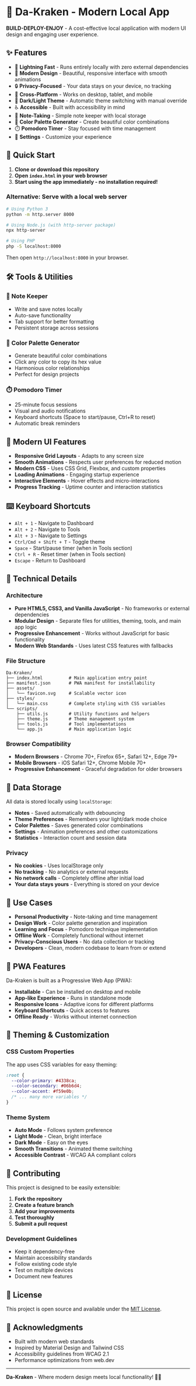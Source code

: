 # 🐙 Da-Kraken - Modern Local App

**BUILD-DEPLOY-ENJOY** - A cost-effective local application with modern UI design and engaging user experience.

## ✨ Features

- 🚀 **Lightning Fast** - Runs entirely locally with zero external dependencies
- 🎨 **Modern Design** - Beautiful, responsive interface with smooth animations
- 🔒 **Privacy-Focused** - Your data stays on your device, no tracking
- 📱 **Cross-Platform** - Works on desktop, tablet, and mobile
- 🌙 **Dark/Light Theme** - Automatic theme switching with manual override
- ♿ **Accessible** - Built with accessibility in mind
- 📝 **Note-Taking** - Simple note keeper with local storage
- 🎨 **Color Palette Generator** - Create beautiful color combinations
- ⏱️ **Pomodoro Timer** - Stay focused with time management
- 🔧 **Settings** - Customize your experience

## 🚀 Quick Start

1. **Clone or download this repository**
2. **Open `index.html` in your web browser**
3. **Start using the app immediately - no installation required!**

### Alternative: Serve with a local web server

```bash
# Using Python 3
python -m http.server 8000

# Using Node.js (with http-server package)
npx http-server

# Using PHP
php -S localhost:8000
```

Then open `http://localhost:8000` in your browser.

## 🛠️ Tools & Utilities

### 📝 Note Keeper
- Write and save notes locally
- Auto-save functionality
- Tab support for better formatting
- Persistent storage across sessions

### 🎨 Color Palette Generator
- Generate beautiful color combinations
- Click any color to copy its hex value
- Harmonious color relationships
- Perfect for design projects

### ⏱️ Pomodoro Timer
- 25-minute focus sessions
- Visual and audio notifications
- Keyboard shortcuts (Space to start/pause, Ctrl+R to reset)
- Automatic break reminders

## 🎨 Modern UI Features

- **Responsive Grid Layouts** - Adapts to any screen size
- **Smooth Animations** - Respects user preferences for reduced motion
- **Modern CSS** - Uses CSS Grid, Flexbox, and custom properties
- **Loading Animations** - Engaging startup experience
- **Interactive Elements** - Hover effects and micro-interactions
- **Progress Tracking** - Uptime counter and interaction statistics

## ⌨️ Keyboard Shortcuts

- `Alt + 1` - Navigate to Dashboard
- `Alt + 2` - Navigate to Tools
- `Alt + 3` - Navigate to Settings
- `Ctrl/Cmd + Shift + T` - Toggle theme
- `Space` - Start/pause timer (when in Tools section)
- `Ctrl + R` - Reset timer (when in Tools section)
- `Escape` - Return to Dashboard

## 🔧 Technical Details

### Architecture
- **Pure HTML5, CSS3, and Vanilla JavaScript** - No frameworks or external dependencies
- **Modular Design** - Separate files for utilities, theming, tools, and main app logic
- **Progressive Enhancement** - Works without JavaScript for basic functionality
- **Modern Web Standards** - Uses latest CSS features with fallbacks

### File Structure
```
Da-Kraken/
├── index.html          # Main application entry point
├── manifest.json       # PWA manifest for installability
├── assets/
│   └── favicon.svg     # Scalable vector icon
├── styles/
│   └── main.css        # Complete styling with CSS variables
└── scripts/
    ├── utils.js        # Utility functions and helpers
    ├── theme.js        # Theme management system
    ├── tools.js        # Tool implementations
    └── app.js          # Main application logic
```

### Browser Compatibility
- **Modern Browsers** - Chrome 70+, Firefox 65+, Safari 12+, Edge 79+
- **Mobile Browsers** - iOS Safari 12+, Chrome Mobile 70+
- **Progressive Enhancement** - Graceful degradation for older browsers

## 💾 Data Storage

All data is stored locally using `localStorage`:

- **Notes** - Saved automatically with debouncing
- **Theme Preferences** - Remembers your light/dark mode choice
- **Color Palettes** - Saves generated color combinations
- **Settings** - Animation preferences and other customizations
- **Statistics** - Interaction count and session data

### Privacy
- **No cookies** - Uses localStorage only
- **No tracking** - No analytics or external requests
- **No network calls** - Completely offline after initial load
- **Your data stays yours** - Everything is stored on your device

## 🎯 Use Cases

- **Personal Productivity** - Note-taking and time management
- **Design Work** - Color palette generation and inspiration
- **Learning and Focus** - Pomodoro technique implementation
- **Offline Work** - Completely functional without internet
- **Privacy-Conscious Users** - No data collection or tracking
- **Developers** - Clean, modern codebase to learn from or extend

## 🚀 PWA Features

Da-Kraken is built as a Progressive Web App (PWA):

- **Installable** - Can be installed on desktop and mobile
- **App-like Experience** - Runs in standalone mode
- **Responsive Icons** - Adaptive icons for different platforms
- **Keyboard Shortcuts** - Quick access to features
- **Offline Ready** - Works without internet connection

## 🎨 Theming & Customization

### CSS Custom Properties
The app uses CSS variables for easy theming:

```css
:root {
  --color-primary: #4338ca;
  --color-secondary: #06b6d4;
  --color-accent: #f59e0b;
  /* ... many more variables */
}
```

### Theme System
- **Auto Mode** - Follows system preference
- **Light Mode** - Clean, bright interface  
- **Dark Mode** - Easy on the eyes
- **Smooth Transitions** - Animated theme switching
- **Accessible Contrast** - WCAG AA compliant colors

## 🤝 Contributing

This project is designed to be easily extensible:

1. **Fork the repository**
2. **Create a feature branch**
3. **Add your improvements**
4. **Test thoroughly**
5. **Submit a pull request**

### Development Guidelines
- Keep it dependency-free
- Maintain accessibility standards
- Follow existing code style
- Test on multiple devices
- Document new features

## 📄 License

This project is open source and available under the [MIT License](LICENSE).

## 🎉 Acknowledgments

- Built with modern web standards
- Inspired by Material Design and Tailwind CSS
- Accessibility guidelines from WCAG 2.1
- Performance optimizations from web.dev

---

**Da-Kraken** - Where modern design meets local functionality! 🐙✨
